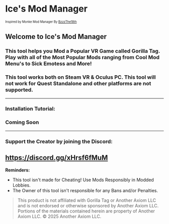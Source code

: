 # Ice's Mod Manager
<sup><sub>Inspired by Monke Mod Manager By  [BzzzThe18th](https://github.com/BzzzThe18th/MonkeModManager)</sub></sup>

## Welcome to Ice's Mod Manager
### This tool helps you Mod a Popular VR Game called Gorilla Tag. Play with all of the Most Popular Mods ranging from Cool Mod Menu's to Sick Emotess and More!
### This tool works both on Steam VR & Oculus PC. This tool will not work for Quest Standalone and other platforms are not supported.
------------------------------------------------------------------------------------------
### Installation Tutorial:
### Coming Soon
------------------------------------------------------------------------------------------
### Support the Creator by joining the Discord:
https://discord.gg/xHrsf6fMuM
------------------------------------------------------------------------------------------
**Reminders:**
- This tool isn't made for Cheating! Use Mods Responsibly in Modded Lobbies.
- The Owner of this tool isn't responsible for any Bans and/or Penalties. 
> This product is not affiliated with Gorilla Tag or Another Axiom LLC and is not endorsed or otherwise sponsored by Another Axiom LLC. Portions of the materials contained herein are property of Another Axiom LLC. © 2025 Another Axiom LLC.
